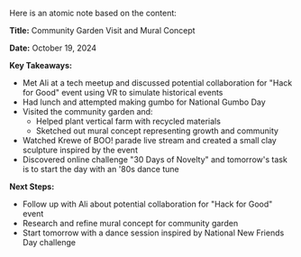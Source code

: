 Here is an atomic note based on the content:

**Title:** Community Garden Visit and Mural Concept

**Date:** October 19, 2024

**Key Takeaways:**

* Met Ali at a tech meetup and discussed potential collaboration for "Hack for Good" event using VR to simulate historical events
* Had lunch and attempted making gumbo for National Gumbo Day
* Visited the community garden and:
	+ Helped plant vertical farm with recycled materials
	+ Sketched out mural concept representing growth and community
* Watched Krewe of BOO! parade live stream and created a small clay sculpture inspired by the event
* Discovered online challenge "30 Days of Novelty" and tomorrow's task is to start the day with an '80s dance tune

**Next Steps:**

* Follow up with Ali about potential collaboration for "Hack for Good" event
* Research and refine mural concept for community garden
* Start tomorrow with a dance session inspired by National New Friends Day challenge